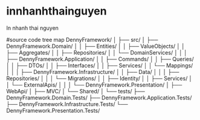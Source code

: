 # innhanhthainguyen
In nhanh thai nguyen

#source code tree map
DennyFramework/
│
├── src/
│   ├── DennyFramework.Domain/
│   │   ├── Entities/
│   │   ├── ValueObjects/
│   │   ├── Aggregates/
│   │   ├── Repositories/
│   │   └── DomainServices/
│   │
│   ├── DennyFramework.Application/
│   │   ├── Commands/
│   │   ├── Queries/
│   │   ├── DTOs/
│   │   ├── Interfaces/
│   │   ├── Services/
│   │   └── Mappings/
│   │
│   ├── DennyFramework.Infrastructure/
│   │   ├── Data/
│   │   │   ├── Repositories/
│   │   │   └── Migrations/
│   │   ├── Identity/
│   │   ├── Services/
│   │   └── ExternalApis/
│   │
│   └── DennyFramework.Presentation/
│       ├── WebApi/
│       ├── MVC/
│       └── Shared/
│
└── tests/
    ├── DennyFramework.Domain.Tests/
    ├── DennyFramework.Application.Tests/
    ├── DennyFramework.Infrastructure.Tests/
    └── DennyFramework.Presentation.Tests/
